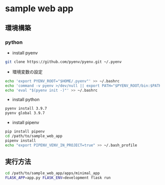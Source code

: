 # sample web app

## 環境構築
### python
- install pyenv
```bash
git clone https://github.com/pyenv/pyenv.git ~/.pyenv
```
- 環境変数の設定
```bash
echo 'export PYENV_ROOT="$HOME/.pyenv"' >> ~/.bashrc
echo 'command -v pyenv >/dev/null || export PATH="$PYENV_ROOT/bin:$PATH"' >> ~/.bashrc
echo 'eval "$(pyenv init -)"' >> ~/.bashrc
```
- install python
```bash
pyenv install 3.9.7
pyenv global 3.9.7
```

- install pipenv
```bash
pip install pipenv
cd /path/to/sample_web_app
pipenv install
echo "export PIPENV_VENV_IN_PROJECT=true" >> ~/.bash_profile
```

## 実行方法
```bash
cd /path/to/sample_web_app/apps/minimal_app
FLASK_APP=app.py FLASK_ENV=development flask run
```
